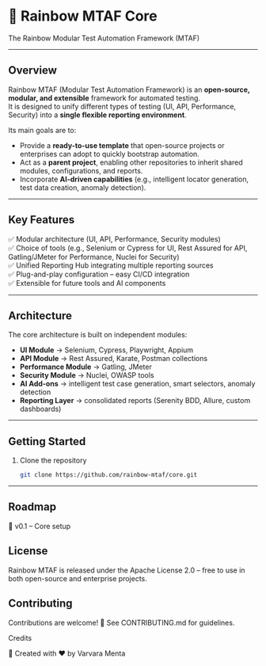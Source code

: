 # 🌈 Rainbow MTAF Core
The Rainbow Modular Test Automation Framework (MTAF)

---

## Overview
Rainbow MTAF (Modular Test Automation Framework) is an **open-source, modular, and extensible** framework for automated testing.  
It is designed to unify different types of testing (UI, API, Performance, Security) into a **single flexible reporting environment**.

Its main goals are to:
- Provide a **ready-to-use template** that open-source projects or enterprises can adopt to quickly bootstrap automation.
- Act as a **parent project**, enabling other repositories to inherit shared modules, configurations, and reports.
- Incorporate **AI-driven capabilities** (e.g., intelligent locator generation, test data creation, anomaly detection).

---

## Key Features
✅ Modular architecture (UI, API, Performance, Security modules)  
✅ Choice of tools (e.g., Selenium or Cypress for UI, Rest Assured for API, Gatling/JMeter for Performance, Nuclei for Security)  
✅ Unified Reporting Hub integrating multiple reporting sources  
✅ Plug-and-play configuration – easy CI/CD integration  
✅ Extensible for future tools and AI components  

---

## Architecture
The core architecture is built on independent modules:

- **UI Module** → Selenium, Cypress, Playwright, Appium  
- **API Module** → Rest Assured, Karate, Postman collections  
- **Performance Module** → Gatling, JMeter  
- **Security Module** → Nuclei, OWASP tools  
- **AI Add-ons** → intelligent test case generation, smart selectors, anomaly detection  
- **Reporting Layer** → consolidated reports (Serenity BDD, Allure, custom dashboards)

---

## Getting Started
1. Clone the repository
   ```bash
   git clone https://github.com/rainbow-mtaf/core.git

---

## Roadmap

🚀 v0.1 – Core setup

## License

Rainbow MTAF is released under the Apache License 2.0 – free to use in both open-source and enterprise projects.

## Contributing

Contributions are welcome! 🎉
See CONTRIBUTING.md
 for guidelines.

Credits

🌈 Created with ❤️ by Varvara Menta
